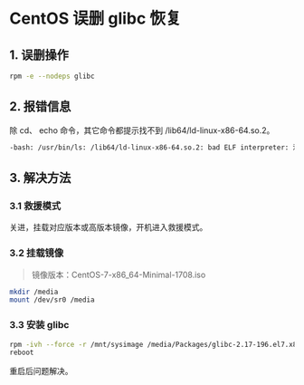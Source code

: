 # CentOS 误删 glibc 恢复

## 1. 误删操作

```bash
rpm -e --nodeps glibc
```

## 2. 报错信息

除 cd、 echo 命令，其它命令都提示找不到 /lib64/ld-linux-x86-64.so.2。

```bash
-bash: /usr/bin/ls: /lib64/ld-linux-x86-64.so.2: bad ELF interpreter: 没有那个文件或目录
```

## 3. 解决方法

### 3.1 救援模式

关进，挂载对应版本或高版本镜像，开机进入救援模式。

### 3.2 挂载镜像

> 镜像版本：CentOS-7-x86_64-Minimal-1708.iso

```bash
mkdir /media
mount /dev/sr0 /media
```

### 3.3 安装 glibc

```bash
rpm -ivh --force -r /mnt/sysimage /media/Packages/glibc-2.17-196.el7.x86_64.rpm
reboot
```

重启后问题解决。
